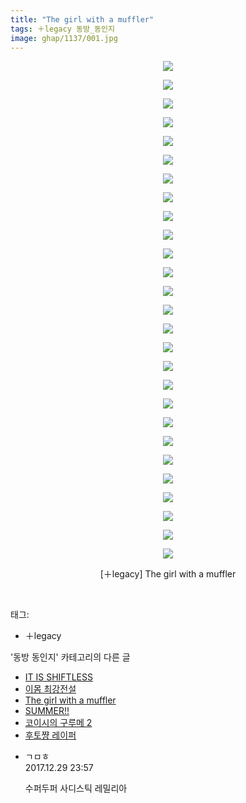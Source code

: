 ```yaml
---
title: "The girl with a muffler"
tags: ＋legacy 동방_동인지
image: ghap/1137/001.jpg
---
```

<div class="article">
<p style="text-align: center; clear: none; float: none;"><img src="{{ site.nasurl }}/ghap/1137/001.jpg"/></p>
<p style="text-align: center; clear: none; float: none;"><img src="{{ site.nasurl }}/ghap/1137/002.jpg"/></p>
<p style="text-align: center; clear: none; float: none;"><img src="{{ site.nasurl }}/ghap/1137/003.jpg"/></p>
<p style="text-align: center; clear: none; float: none;"><img src="{{ site.nasurl }}/ghap/1137/004.jpg"/></p>
<p style="text-align: center; clear: none; float: none;"><img src="{{ site.nasurl }}/ghap/1137/005.jpg"/></p>
<p style="text-align: center; clear: none; float: none;"><img src="{{ site.nasurl }}/ghap/1137/006.jpg"/></p>
<p style="text-align: center; clear: none; float: none;"><img src="{{ site.nasurl }}/ghap/1137/007.jpg"/></p>
<p style="text-align: center; clear: none; float: none;"><img src="{{ site.nasurl }}/ghap/1137/008.jpg"/></p>
<p style="text-align: center; clear: none; float: none;"><img src="{{ site.nasurl }}/ghap/1137/009.jpg"/></p>
<p style="text-align: center; clear: none; float: none;"><img src="{{ site.nasurl }}/ghap/1137/010.jpg"/></p>
<p style="text-align: center; clear: none; float: none;"><img src="{{ site.nasurl }}/ghap/1137/011.jpg"/></p>
<p style="text-align: center; clear: none; float: none;"><img src="{{ site.nasurl }}/ghap/1137/012.jpg"/></p>
<p style="text-align: center; clear: none; float: none;"><img src="{{ site.nasurl }}/ghap/1137/013.jpg"/></p>
<p style="text-align: center; clear: none; float: none;"><img src="{{ site.nasurl }}/ghap/1137/014.jpg"/></p>
<p style="text-align: center; clear: none; float: none;"><img src="{{ site.nasurl }}/ghap/1137/015.jpg"/></p>
<p style="text-align: center; clear: none; float: none;"><img src="{{ site.nasurl }}/ghap/1137/016.jpg"/></p>
<p style="text-align: center; clear: none; float: none;"><img src="{{ site.nasurl }}/ghap/1137/017.jpg"/></p>
<p style="text-align: center; clear: none; float: none;"><img src="{{ site.nasurl }}/ghap/1137/018.jpg"/></p>
<p style="text-align: center; clear: none; float: none;"><img src="{{ site.nasurl }}/ghap/1137/019.jpg"/></p>
<p style="text-align: center; clear: none; float: none;"><img src="{{ site.nasurl }}/ghap/1137/020.jpg"/></p>
<p style="text-align: center; clear: none; float: none;"><img src="{{ site.nasurl }}/ghap/1137/021.jpg"/></p>
<p style="text-align: center; clear: none; float: none;"><img src="{{ site.nasurl }}/ghap/1137/022.jpg"/></p>
<p style="text-align: center; clear: none; float: none;"><img src="{{ site.nasurl }}/ghap/1137/023.jpg"/></p>
<p style="text-align: center; clear: none; float: none;"><img src="{{ site.nasurl }}/ghap/1137/024.jpg"/></p>
<p style="text-align: center; clear: none; float: none;"><img src="{{ site.nasurl }}/ghap/1137/025.jpg"/></p>
<p style="text-align: center; clear: none; float: none;"><img src="{{ site.nasurl }}/ghap/1137/026.jpg"/></p>
<p style="text-align: center; clear: none; float: none;"><img src="{{ site.nasurl }}/ghap/1137/027.jpg"/></p>
<p style="text-align: center; clear: none; float: none;">[＋legacy] The girl with a muffler</p>
<p><br/></p>
</div><div class="tagTrail">
<p>태그: </p>
<ul>
<li>＋legacy</li>
</ul>
</div><div class="another">
<p>'동방 동인지' 카테고리의 다른 글</p>
<ul>
<li><a href="/2016-07-27-ghap_1139">IT IS SHIFTLESS</a></li>
<li><a href="/2016-07-27-ghap_1138">이몸 최강전설</a></li>
<li><a href="/2016-07-27-ghap_1137">The girl with a muffler</a></li>
<li><a href="/2016-07-27-ghap_1136">SUMMER!!</a></li>
<li><a href="/2016-07-27-ghap_1135">코이시의 구루메 2</a></li>
<li><a href="/2016-07-27-ghap_1134">후토쨩 레이퍼</a></li>
</ul>
</div><div class="cb_module cb_fluid">
<div class="cb_wrt cb_profile">
<div class="comment">
<ul>
<li class="cb_thumb_off" id="comment15162684">
<div class="cb_comment_area">
<div class="cb_info_area">
<div class="cb_section">
<span class="cb_nick_name">ㄱㅁㅎ</span>
</div>
<div class="cb_section">
<span class="cb_date">2017.12.29 23:57 </span>
</div>
</div>
<div class="cb_dsc_comment">
<p class="cb_dsc">
											수퍼두퍼 사디스틱 레밀리아
										</p>
</div>
</div></li>
</ul>
</div>
</div><!-- commentList close -->
</div>
<br/>
<p id="refer"></p>
<br/>
